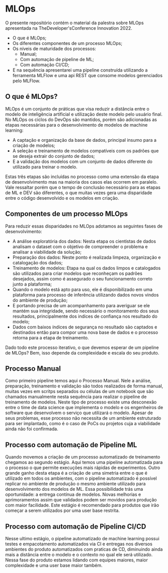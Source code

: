 # MLOps

O presente repositório contém o material da palestra sobre MLOps apresentada na TheDeveloper'sConference Innovation 2022.

- O que é MLOps;
- Os diferentes componentes de um processo MLOps;
- Os níveis de maturidade dos processos:
	- Manual;
	- Com automação de pipeline de ML;
	- Com automação CI/CD;
- E na sequência apresentarei uma pipeline construída utilizando a ferramenta MLFlow e uma api REST que consome modelos gerenciados pelo MLFlow.

## O que é MLOps?

MLOps é um conjunto de práticas que visa reduzir a distância entre o modelo de inteligência artificial e utilização deste modelo pelo usuário final.
No MLOps os ciclos do DevOps são mantidos, porém são adicionadas as etapas necessárias para o desenvolvimento de modelos de machine learning:

- A captação e organização da base de dados, principal insumo para a criação de modelos;
- A seleção e treinamento de modelos compatíveis com os padrões que se deseja extrair do conjunto de dados;
- E a validação dos modelos com um conjunto de dados diferente do utilizado para treinar o modelo.

Estas três etapas são incluídas no processo como uma extensão da etapa de desenvolvimento mas na maioria dos casos elas ocorrem em paralelo. Vale ressaltar porém que o tempo de conclusão necessário para as etapas de ML e DEV são diferentes, o que muitas vezes gera uma disparidade entre o código desenvolvido e os modelos em criação.

## Componentes de um processo MLOps

Para reduzir essas disparidades no MLOps adotamos as seguintes fases de desenvolvimento:

- A análise exploratória dos dados: Nesta etapa os cientistas de dados analisam o dataset com o objetivo de compreender o problema e analisar a viabilidade da solução;
- Preparação dos dados: Neste ponto é realizada limpeza, organização e catalogação dos dados;
- Treinamento de modelos: Etapa na qual os dados limpos e catalogados são utilizados para criar modelos que reconheçam os padrões desejados, assim como é assegurado o seu funcionamento correto junto a plataforma;
- Quando o modelo está apto para uso, ele é disponibilizado em uma plataforma para processo de inferência utilizando dados novos vindos do ambiente de produção;
- E portando precisa de um acompanhamento para averiguar se ele mantém sua integridade, sendo necessário o monitoramento dos seus resultados, principalmente dos indices de confiança nos resultado do modelo;
- Dados com baixos índices de segurança no resultado são captados e destinados então para compor uma nova base de dados e o processo retorna para a etapa de treinamento.

Dado todo este processo iterativo, o que devemos esperar de um pipeline de MLOps? Bem, isso depende da complexidade e escala do seu produto.

## Processo Manual

Como primeiro pipeline temos aqui o Processo Manual. Nele a análise, preparação, treinamento e validação são todos realizados de forma manual, muitas vezes em scritps separados ou células de um notebook que são chamados manualmente nesta sequência para realizar o pipeline de treinamento de modelos.
Neste tipo de processo existe uma desconexão entre o time de data science que implementa o modelo e os engenheiros de software que desenvolvem o serviço que utilizará o modelo.
Apesar de seus problemas, esse processo não necessita de um ambiente estruturado para ser implantado, como é o caso de PoCs ou projetos cuja a viabilidade ainda não foi confirmada.

## Processo com automação de Pipeline ML

Quando movemos a criação de um processo automatizado de treinamento chegamos ao segundo estágio. Aqui temos uma pipeline automatizada para o processo o que permite execuções mais rápidas de experimentos. Outro grande ganho desta etapa é a criação de uma simetria entre o que é utilizado em todos os ambientes, com o pipeline automatizado é possível replicar no ambiente de produção o mesmo ambiente utilizado para desenvolvimento dos modelos de ML. Essa possibilidade trás uma oportunidade: a entrega contínua de modelos. Novas melhorias e aprimoramentos assim que validados podem ser movidos para produção com maior facilidade.
Este estágio é recomendado para produtos que irão começar a serem utilizados por uma user base restrita.

## Processo com automação de Pipeline CI/CD

Nesse ultimo estágio, o pipeline automatizado de machine learning possui testes e empacotamento automatizados via CI e entregas nos diversos ambientes do produto automatizados com praticas de CD, diminuindo ainda mais a distância entre o modelo e o contexto no qual ele será utilizado. Nessa fase do produto estamos lidando com equipes maiores, maior complexidade e uma user base maior também.
